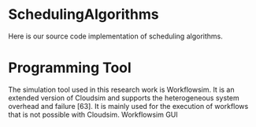 # SchedulingAlgorithms
Here is our source code implementation of scheduling algorithms.
# Programming Tool
The simulation tool used in this research work is Workflowsim. It is an extended version of Cloudsim and supports the heterogeneous system overhead and failure [63]. It is mainly used for the execution of workflows that is not possible with Cloudsim.
Workflowsim GUI
